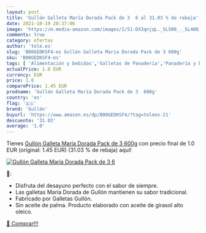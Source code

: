 ```yaml
---
layout: post
title: 'Gullón Galleta María Dorada Pack de 3  6 al 31.03 % de rebaja'
date: 2021-10-19 20:37:06
image: 'https://m.media-amazon.com/images/I/51-DX3qnjqL._SL500_._SL400_.jpg'
comments: true
category: ofertas
author: 'tole.es'
slug: 'B00GEDKSF4-es Gullón Galleta María Dorada Pack de 3 600g'
sku: 'B00GEDKSF4-es'
tags: [ 'Alimentación y bebidas','Galletas de Panadería','Panadería y bollería','gullón', ]
actualPrice: 1.0 EUR
currency: EUR
price: 1.0
comparePrice: 1.45 EUR
prodname: 'Gullón Galleta María Dorada Pack de 3  600g'
country: 'es'
flag: '🇪🇸'
brand: 'Gullón'
buyurl: 'https://www.amazon.es/dp/B00GEDKSF4/?tag=tolees-21'
descuento: '31.03'
average: '1.0'
---
```


Tienes [Gullón Galleta María Dorada Pack de 3  600g](https://www.amazon.es/dp/B00GEDKSF4/?tag=tolees-21) con precio final de  1.0 EUR (original: 1.45 EUR) (31.03 %  de rebaja) aqui!

[![Gullón Galleta María Dorada Pack de 3  6](https://m.media-amazon.com/images/I/51-DX3qnjqL._SL500_._SL400_.jpg)](https://www.amazon.es/dp/B00GEDKSF4/?tag=tolees-21)

🔎:

- Disfruta del desayuno perfecto con el sabor de siempre.
- Las galletas María Dorada de Gullón mantienen su sabor tradicional.
- Fabricado por Galletas Gullón.
- Sin aceite de palma. Producto elaborado con aceite de girasol alto oleico.

[🛒 Comprar!!!](https://www.amazon.es/dp/B00GEDKSF4/?tag=tolees-21)
